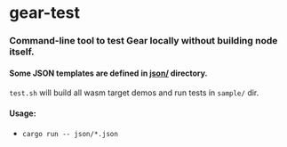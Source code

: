 # gear-test
### Command-line tool to test Gear locally without building node itself.

#### Some JSON templates are defined in [json/](https://github.com/gear-tech/test-gear/tree/master/json "json/") directory.

`test.sh` will build all wasm target demos and run tests in `sample/` dir.
#### Usage:

- `cargo run -- json/*.json`
